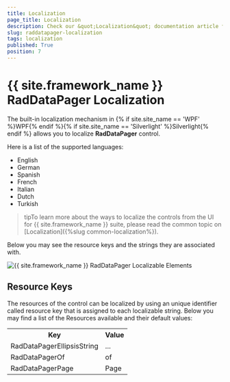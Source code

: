 ```yaml
---
title: Localization
page_title: Localization
description: Check our &quot;Localization&quot; documentation article for the RadDataPager {{ site.framework_name }} control.
slug: raddatapager-localization
tags: localization
published: True
position: 7
---
```


# {{ site.framework_name }} RadDataPager Localization


The built-in localization mechanism in {% if site.site_name == 'WPF' %}WPF{% endif %}{% if site.site_name == 'Silverlight' %}Silverlight{% endif %} allows you to localize __RadDataPager__ control.      

Here is a list of the supported languages:
      
* English            
* German          
* Spanish           
* French
* Italian              
* Dutch             
* Turkish   

>tipTo learn more about the ways to localize the controls from the UI for {{ site.framework_name }} suite, please read the common topic on [Localization]({%slug common-localization%}).

Below you may see the resource keys and the strings they are associated with.

![{{ site.framework_name }} RadDataPager Localizable Elements](images/RadDataPager_Localization.png)

## Resource Keys

The resources of the control can be localized by using an unique identifier called resource key that is assigned to each localizable string. Below you may find a list of the Resources available and their default values:

<table>
<tr><th>Key</th><th>Value</th></tr>
<tr><td>RadDataPagerEllipsisString</td><td>...</td></tr>
<tr><td>RadDataPagerOf</td><td>of</td></tr>
<tr><td>RadDataPagerPage</td><td>Page</td></tr>
</table>
